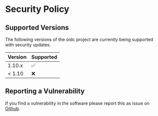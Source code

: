 # Security Policy

## Supported Versions

The following versions of the oidc project are
currently being supported with security updates.

| Version | Supported          |
| ------- | ------------------ |
| 1.10.x   | :white_check_mark: |
| < 1.10   | :x:                |

## Reporting a Vulnerability

If you find a vulnerability in the software please report this as issue on [Github](https://github.com/H2CK/oidc/issues). 
